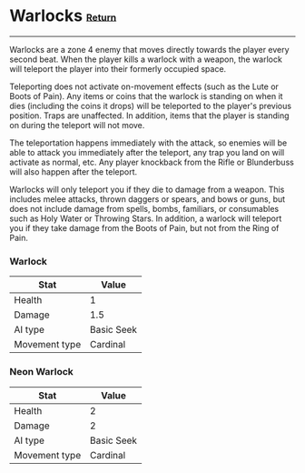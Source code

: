 # Warlocks <small><sub><sup>[Return](./)</sup></sub></small>
---

Warlocks are a zone 4 enemy that moves directly towards the player every second beat. When the player kills a warlock with a weapon, the warlock will teleport the player into their formerly occupied space.

Teleporting does not activate on-movement effects (such as the Lute or Boots of Pain). Any items or coins that the warlock is standing on when it dies (including the coins it drops) will be teleported to the player's previous position. Traps are unaffected. In addition, items that the player is standing on during the teleport will not move. 

The teleportation happens immediately with the attack, so enemies will be able to attack you immediately after the teleport, any trap you land on will activate as normal, etc. Any player knockback from the Rifle or Blunderbuss will also happen after the teleport.

Warlocks will only teleport you if they die to damage from a weapon. This includes melee attacks, thrown daggers or spears, and bows or guns, but does not include damage from spells, bombs, familiars, or consumables such as Holy Water or Throwing Stars. In addition, a warlock will teleport you if they take damage from the Boots of Pain, but not from the Ring of Pain.

### Warlock
|Stat|Value|
|---|---|
|Health|1|
|Damage|1.5|
|AI type|Basic Seek|
|Movement type|Cardinal|

### Neon Warlock
|Stat|Value|
|---|---|
|Health|2|
|Damage|2|
|AI type|Basic Seek|
|Movement type|Cardinal|